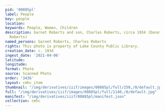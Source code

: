 ```yaml
---
pid: '00885pl'
label: People
key: people
location: 
keywords: People, Women, Children
description: Garnet Roberts and son, Charles Roberts, circa 1934 (Donated by Keith
  Roberts)
named_persons: Garnet Roberts, Charles Roberts
rights: This photo is property of Lake County Public Library.
creation_date: c. 1934
ingest_date: '2021-04-06'
latitude: 
longitude: 
format: Photo
source: Scanned Photo
order: '3436'
layout: cmhc_item
thumbnail: "/img/derivatives/iiif/images/00885pl/full/250,/0/default.jpg"
full: "/img/derivatives/iiif/images/00885pl/full/1140,/0/default.jpg"
manifest: "/img/derivatives/iiif/00885pl/manifest.json"
collection: cmhc
---
```

